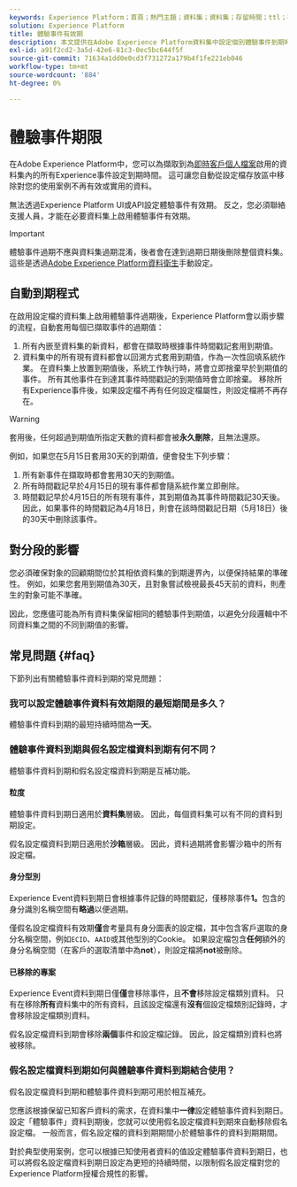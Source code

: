 ```yaml
---
keywords: Experience Platform；首頁；熱門主題；資料集；資料集；存留時間；ttl；存留時間；
solution: Experience Platform
title: 體驗事件有效期
description: 本文提供在Adobe Experience Platform資料集中設定個別體驗事件到期時間的一般指引。
exl-id: a91f2cd2-3a5d-42e6-81c3-0ec5bc644f5f
source-git-commit: 71634a1dd0e0cd3f731272a179b4f1fe221eb046
workflow-type: tm+mt
source-wordcount: '884'
ht-degree: 0%

---
```


# 體驗事件期限

在Adobe Experience Platform中，您可以為擷取到為[即時客戶個人檔案](./home.md)啟用的資料集內的所有Experience事件設定到期時間。 這可讓您自動從設定檔存放區中移除對您的使用案例不再有效或實用的資料。

無法透過Experience Platform UI或API設定體驗事件有效期。 反之，您必須聯絡支援人員，才能在必要資料集上啟用體驗事件有效期。

>[!IMPORTANT]
>
>體驗事件過期不應與資料集過期混淆，後者會在達到過期日期後刪除整個資料集。 這些是透過[Adobe Experience Platform資料衛生](../hygiene/home.md)手動設定。

## 自動到期程式

在啟用設定檔的資料集上啟用體驗事件過期後，Experience Platform會以兩步驟的流程，自動套用每個已擷取事件的過期值：

1. 所有內嵌至資料集的新資料，都會在擷取時根據事件時間戳記套用到期值。
1. 資料集中的所有現有資料都會以回溯方式套用到期值，作為一次性回填系統作業。 在資料集上放置到期值後，系統工作執行時，將會立即捨棄早於到期值的事件。 所有其他事件在到達其事件時間戳記的到期值時會立即捨棄。 移除所有Experience事件後，如果設定檔不再有任何設定檔屬性，則設定檔將不再存在。

>[!WARNING]
>
>套用後，任何超過到期值所指定天數的資料都會被&#x200B;**永久刪除**，且無法還原。

例如，如果您在5月15日套用30天的到期值，便會發生下列步驟：

1. 所有新事件在擷取時都會套用30天的到期值。
1. 所有時間戳記早於4月15日的現有事件都會隨系統作業立即刪除。
1. 時間戳記早於4月15日的所有現有事件，其到期值為其事件時間戳記30天後。 因此，如果事件的時間戳記為4月18日，則會在該時間戳記日期（5月18日）後的30天中刪除該事件。

## 對分段的影響

您必須確保對象的回顧期間位於其相依資料集的到期邊界內，以便保持結果的準確性。 例如，如果您套用到期值為30天，且對象嘗試檢視最長45天前的資料，則產生的對象可能不準確。

因此，您應儘可能為所有資料集保留相同的體驗事件到期值，以避免分段邏輯中不同資料集之間的不同到期值的影響。

## 常見問題 {#faq}

下節列出有關體驗事件資料到期的常見問題：

### 我可以設定體驗事件資料有效期限的最短期間是多久？

體驗事件資料到期的最短持續時間為&#x200B;**一天**。

### 體驗事件資料到期與假名設定檔資料到期有何不同？

體驗事件資料到期和假名設定檔資料到期是互補功能。

#### 粒度

體驗事件資料到期日適用於&#x200B;**資料集**&#x200B;層級。 因此，每個資料集可以有不同的資料到期設定。

假名設定檔資料到期日適用於&#x200B;**沙箱**&#x200B;層級。 因此，資料過期將會影響沙箱中的所有設定檔。

#### 身分型別

Experience Event資料到期日會根據事件記錄的時間戳記，僅移除事件&#x200B;**1。**&#x200B;包含的身分識別名稱空間有&#x200B;**略過**&#x200B;以便過期。

僅假名設定檔資料有效期&#x200B;**僅**&#x200B;會考量具有身分圖表的設定檔，其中包含客戶選取的身分名稱空間，例如`ECID`、`AAID`或其他型別的Cookie。 如果設定檔包含&#x200B;**任何**&#x200B;額外的身分名稱空間（在客戶的選取清單中為&#x200B;**not**），則設定檔將&#x200B;**not**&#x200B;被刪除。

#### 已移除的專案

Experience Event資料到期日僅&#x200B;**僅**&#x200B;會移除事件，且&#x200B;**不會**&#x200B;移除設定檔類別資料。 只有在移除&#x200B;**所有**&#x200B;資料集中的所有資料，且該設定檔還有&#x200B;**沒有**&#x200B;個設定檔類別記錄時，才會移除設定檔類別資料。

假名設定檔資料到期會移除&#x200B;**兩個**&#x200B;事件和設定檔記錄。 因此，設定檔類別資料也將被移除。

### 假名設定檔資料到期如何與體驗事件資料到期結合使用？

假名設定檔資料到期和體驗事件資料到期可用於相互補充。

您應該根據保留已知客戶資料的需求，在資料集中&#x200B;**一律**&#x200B;設定體驗事件資料到期日。 設定「體驗事件」資料到期後，您就可以使用假名設定檔資料到期來自動移除假名設定檔。 一般而言，假名設定檔的資料到期期間小於體驗事件的資料到期期間。

對於典型使用案例，您可以根據已知使用者資料的值設定體驗事件資料到期日，也可以將假名設定檔資料到期日設定為更短的持續時間，以限制假名設定檔對您的Experience Platform授權合規性的影響。
